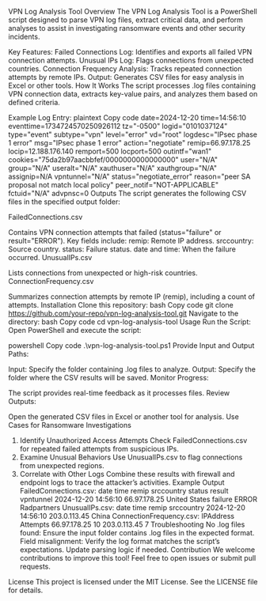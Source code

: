 VPN Log Analysis Tool
Overview
The VPN Log Analysis Tool is a PowerShell script designed to parse VPN log files, extract critical data, and perform analyses to assist in investigating ransomware events and other security incidents.

Key Features:
Failed Connections Log: Identifies and exports all failed VPN connection attempts.
Unusual IPs Log: Flags connections from unexpected countries.
Connection Frequency Analysis: Tracks repeated connection attempts by remote IPs.
Output: Generates CSV files for easy analysis in Excel or other tools.
How It Works
The script processes .log files containing VPN connection data, extracts key-value pairs, and analyzes them based on defined criteria.

Example Log Entry:
plaintext
Copy code
date=2024-12-20 time=14:56:10 eventtime=1734724570250926112 tz="-0500" logid="0101037124" type="event" subtype="vpn" level="error" vd="root" logdesc="IPsec phase 1 error" msg="IPsec phase 1 error" action="negotiate" remip=66.97.178.25 locip=12.188.176.140 remport=500 locport=500 outintf="wan1" cookies="75da2b97aacbbfef/0000000000000000" user="N/A" group="N/A" useralt="N/A" xauthuser="N/A" xauthgroup="N/A" assignip=N/A vpntunnel="N/A" status="negotiate_error" reason="peer SA proposal not match local policy" peer_notif="NOT-APPLICABLE" fctuid="N/A" advpnsc=0
Outputs
The script generates the following CSV files in the specified output folder:

FailedConnections.csv

Contains VPN connection attempts that failed (status="failure" or result="ERROR").
Key fields include:
remip: Remote IP address.
srccountry: Source country.
status: Failure status.
date and time: When the failure occurred.
UnusualIPs.csv

Lists connections from unexpected or high-risk countries.
ConnectionFrequency.csv

Summarizes connection attempts by remote IP (remip), including a count of attempts.
Installation
Clone this repository:
bash
Copy code
git clone https://github.com/your-repo/vpn-log-analysis-tool.git
Navigate to the directory:
bash
Copy code
cd vpn-log-analysis-tool
Usage
Run the Script: Open PowerShell and execute the script:

powershell
Copy code
.\vpn-log-analysis-tool.ps1
Provide Input and Output Paths:

Input: Specify the folder containing .log files to analyze.
Output: Specify the folder where the CSV results will be saved.
Monitor Progress:

The script provides real-time feedback as it processes files.
Review Outputs:

Open the generated CSV files in Excel or another tool for analysis.
Use Cases for Ransomware Investigations
1. Identify Unauthorized Access Attempts
Check FailedConnections.csv for repeated failed attempts from suspicious IPs.
2. Examine Unusual Behaviors
Use UnusualIPs.csv to flag connections from unexpected regions.
3. Correlate with Other Logs
Combine these results with firewall and endpoint logs to trace the attacker’s activities.
Example Output
FailedConnections.csv:
date	time	remip	srccountry	status	result	vpntunnel
2024-12-20	14:56:10	66.97.178.25	United States	failure	ERROR	Radpartners
UnusualIPs.csv:
date	time	remip	srccountry
2024-12-20	14:56:10	203.0.113.45	China
ConnectionFrequency.csv:
IPAddress	Attempts
66.97.178.25	10
203.0.113.45	7
Troubleshooting
No .log files found: Ensure the input folder contains .log files in the expected format.
Field misalignment: Verify the log format matches the script’s expectations. Update parsing logic if needed.
Contribution
We welcome contributions to improve this tool! Feel free to open issues or submit pull requests.

License
This project is licensed under the MIT License. See the LICENSE file for details.
